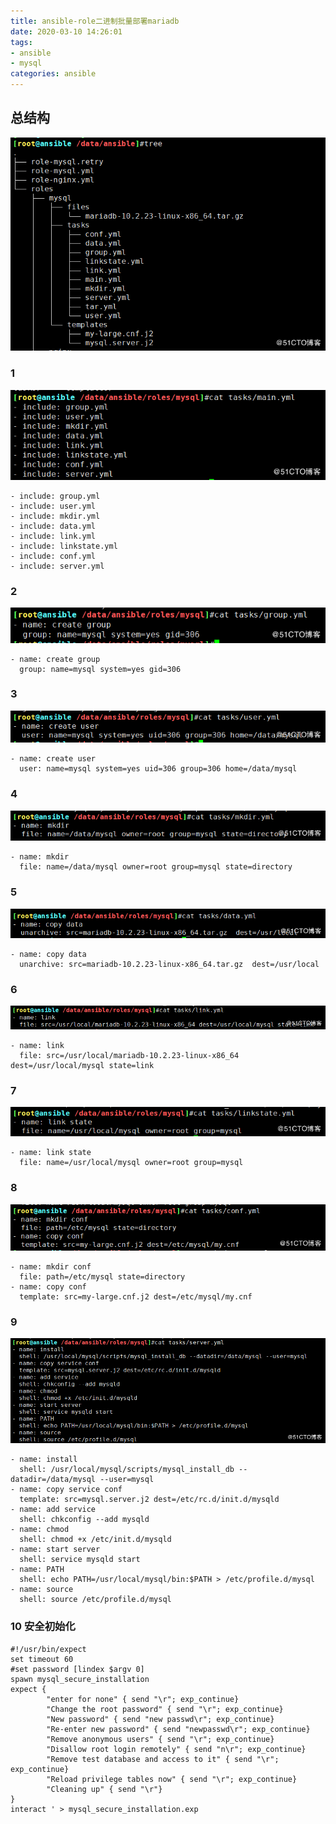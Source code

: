```yaml
---
title: ansible-role二进制批量部署mariadb
date: 2020-03-10 14:26:01
tags:
- ansible
- mysql
categories: ansible
---
```


## 总结构

![img](ansible-role二进制批量部署mariadb/c1f0bf54f5e0cf4587331e22812f6d20.png)

<!--more-->

### 1

![img](ansible-role二进制批量部署mariadb/f2d69972ef2ba98f253737dadd951422.png)

```
- include: group.yml
- include: user.yml
- include: mkdir.yml
- include: data.yml
- include: link.yml
- include: linkstate.yml
- include: conf.yml
- include: server.yml
```

### 2

![img](ansible-role二进制批量部署mariadb/82595d709bf9d6ccba3546fdf364b00a.png)

```
- name: create group
  group: name=mysql system=yes gid=306
```

### 3

![img](ansible-role二进制批量部署mariadb/b23f26c6ce68d880fb6fdba3d7d82e8c.png)

```
- name: create user
  user: name=mysql system=yes uid=306 group=306 home=/data/mysql
```

### 4

![img](ansible-role二进制批量部署mariadb/c628193bbe252a6daeaf23347099f1c5.png)

```
- name: mkdir
  file: name=/data/mysql owner=root group=mysql state=directory
```

### 5

![img](ansible-role二进制批量部署mariadb/df696a950abc9f6f72466cf926456b09.png)

```
- name: copy data
  unarchive: src=mariadb-10.2.23-linux-x86_64.tar.gz  dest=/usr/local
```

### 6

![img](ansible-role二进制批量部署mariadb/842e1dec7fb2b08120ecbbdcde9c2477.png)

```
- name: link
  file: src=/usr/local/mariadb-10.2.23-linux-x86_64 dest=/usr/local/mysql state=link
```

### 7

![img](ansible-role二进制批量部署mariadb/0b547aad2e8b61bd5181477e52ab5a47.png)

```
- name: link state
  file: name=/usr/local/mysql owner=root group=mysql
```

### 8

![img](ansible-role二进制批量部署mariadb/b8a7bd8b680b58e033c2f32280a1e279.png)

```
- name: mkdir conf 
  file: path=/etc/mysql state=directory
- name: copy conf
  template: src=my-large.cnf.j2 dest=/etc/mysql/my.cnf
```

### 9

![img](ansible-role二进制批量部署mariadb/ffd24e2bbcacaf1e2d7cbfe3491164d5.png)

```
- name: install
  shell: /usr/local/mysql/scripts/mysql_install_db --datadir=/data/mysql --user=mysql
- name: copy service conf
  template: src=mysql.server.j2 dest=/etc/rc.d/init.d/mysqld
- name: add service
  shell: chkconfig --add mysqld
- name: chmod
  shell: chmod +x /etc/init.d/mysqld
- name: start server
  shell: service mysqld start
- name: PATH
  shell: echo PATH=/usr/local/mysql/bin:$PATH > /etc/profile.d/mysql
- name: source
  shell: source /etc/profile.d/mysql
```

### 10 安全初始化

```
#!/usr/bin/expect
set timeout 60
#set password [lindex $argv 0]
spawn mysql_secure_installation
expect {
        "enter for none" { send "\r"; exp_continue}
        "Change the root password" { send "\r"; exp_continue}
        "New password" { send "new passwd\r"; exp_continue}
        "Re-enter new password" { send "newpasswd\r"; exp_continue}
        "Remove anonymous users" { send "\r"; exp_continue}
        "Disallow root login remotely" { send "n\r"; exp_continue}
        "Remove test database and access to it" { send "\r"; exp_continue}
        "Reload privilege tables now" { send "\r"; exp_continue}
        "Cleaning up" { send "\r"}
}
interact ' > mysql_secure_installation.exp
```